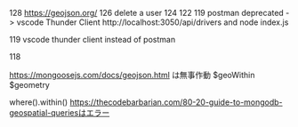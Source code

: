 128 https://geojson.org/
126 delete a user
124
122
119 postman deprecated -> vscode Thunder Client
  http://localhost:3050/api/drivers     and     node index.js

  119 vscode thunder client instead of postman

118



https://mongoosejs.com/docs/geojson.html は無事作動
  $geoWithin 
    $geometry

  where().within()
https://thecodebarbarian.com/80-20-guide-to-mongodb-geospatial-queriesはエラー
